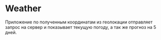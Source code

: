 # Weather

Приложение по полученным координатам из геолокации отправляет запрос на сервер и показывает текущую погоду, а так же прогноз на 5 дней.
